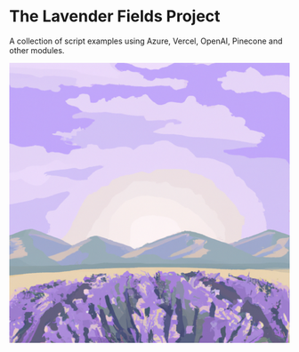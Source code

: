 # The Lavender Fields Project
A collection of script examples using Azure, Vercel, OpenAI, Pinecone and other modules.

![ai photo of lavender fields](../img/lavenderfields.png)
